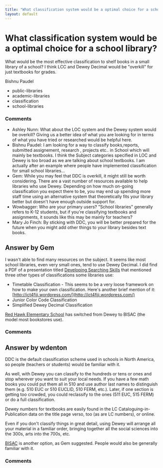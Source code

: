 ```yaml
---
title: "What classification system would be a optimal choice for a school library?"
layout: default
---
```

What classification system would be a optimal choice for a school library?
=====================
What would be the most effective classification to shelf books in a
small library of a school? I think LCC and Dewey Decimal would be
"overkill" for just textbooks for grades.

Bishnu Paudel

<ul class="tags"><li class="tag">public-libraries</li><li class="tag">academic-libraries</li><li class="tag">classification</li><li class="tag">school-libraries</li></ul>

### Comments ###
* Ashley Nunn: What about the LOC system and the Dewey system would be overkill? Giving
us a better idea of what you are looking for in terms of what you have
tried or researched would be helpful here.
* Bishnu Paudel: I am looking for a way to classify books,reports, submitted assignement,
research , projects etc.. in School which will mainly be textbooks. I
think the Subject categories specified in LOC and Dewey is too broad as
we are talking about school textbooks. I am actually after an example
where people have implemented classification for small school
libraries...
* Gem: While you may feel that DDC is overkill, it might still be worth
considering. There are a vast number of resources available to help
libraries who use Dewey. Depending on how much on-going classification
you expect there to be, you may end up spending more staff time using an
alternative system that theoretically fits your library better but
doesn't have enough outside support for.
* Wowbagger: Who are your primary users? "School libraries" generally refers to K-12
students, but if you're classifying textbooks and assignments, it sounds
like this may be mainly for teachers?
* Mary Jo Finch: By sticking with DDC, you will be better prepared for the future when
you might add other things to your library besides text books.


Answer by Gem
----------------
I wasn't able to find many resources on the subject. It seems like most
school libraries, even very small ones, tend to use Dewey Decimal. I did
find a PDF of a presentation titled [Developing Searching
Skills](http://furrukh.webs.com/Workshops%20Seminars%20ILP/Developing%20Searching%20Skills.pdf)
that mentioned three other types of classifications some libraries use:

-   Timetable Classification - This seems to be a very loose framework
    on how to make your own classification. Here's another brief mention
    of it:
    [http://ict4fiji.wordpress.com/](http://ict4fiji.wordpress.com/)
-   Junior Color Code Classification
-   Simplified Dewey Decimal Classification

[Red Hawk Elementary
School](http://www.schoollibraryjournal.com/slj/home/892598-312/aasl_conference_2011_colorado_.html.csp)
has switched from Dewey to BISAC (the model most bookstores use).

### Comments ###

Answer by wdenton
----------------
DDC is the default classification scheme used in schools in North
America, so people (teachers or students) would be familiar with it.

As well, with Dewey you can classify to the hundreds or tens or ones and
stop wherever you want to suit your local needs. If you have a few math
books you could put them all in 510 and use author last names to
distinguish them (e.g. 510 EUC or 510 EUCLID, 510 FERM, etc.). Later, if
one section is getting too crowded, you could reclassify to the ones
(511 EUC, 515 FERM) or do a full classification.

Dewey numbers for textbooks are easily found in the LC
Cataloguing-in-Publication data on the title page verso, too (as are LC
numbers), or online.

Even if you don't classify things in great detail, using Dewey will
arrange all your material in a familiar order, bringing together all the
social sciences into the 300s, arts into the 700s, etc.

[BISAC](http://www.bisg.org/what-we-do-0-136-bisac-subject-headings-list-major-subjects.php)
is another option, as Gem suggested. People would also be generally
familiar with it.

### Comments ###


